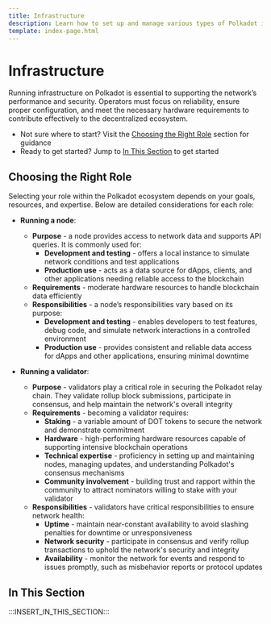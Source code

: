 ```yaml
---
title: Infrastructure
description: Learn how to set up and manage various types of Polkadot infrastructure, from running nodes to operating validators and contributing to the network.
template: index-page.html
---
```


# Infrastructure

Running infrastructure on Polkadot is essential to supporting the network’s performance and security. Operators must focus on reliability, ensure proper configuration, and meet the necessary hardware requirements to contribute effectively to the decentralized ecosystem.

- Not sure where to start? Visit the [Choosing the Right Role](#choosing-the-right-role) section for guidance
- Ready to get started? Jump to [In This Section](#in-this-section) to get started

## Choosing the Right Role

Selecting your role within the Polkadot ecosystem depends on your goals, resources, and expertise. Below are detailed considerations for each role:

- **Running a node**:
    - **Purpose** - a node provides access to network data and supports API queries. It is commonly used for:
        - **Development and testing** - offers a local instance to simulate network conditions and test applications
        - **Production use** - acts as a data source for dApps, clients, and other applications needing reliable access to the blockchain
    - **Requirements** - moderate hardware resources to handle blockchain data efficiently
    - **Responsibilities** - a node’s responsibilities vary based on its purpose:
        - **Development and testing** - enables developers to test features, debug code, and simulate network interactions in a controlled environment
        - **Production use** - provides consistent and reliable data access for dApps and other applications, ensuring minimal downtime

- **Running a validator**:
    - **Purpose** - validators play a critical role in securing the Polkadot relay chain. They validate rollup block submissions, participate in consensus, and help maintain the network's overall integrity
    - **Requirements** - becoming a validator requires:
        - **Staking** - a variable amount of DOT tokens to secure the network and demonstrate commitment
        - **Hardware** - high-performing hardware resources capable of supporting intensive blockchain operations
        - **Technical expertise** - proficiency in setting up and maintaining nodes, managing updates, and understanding Polkadot's consensus mechanisms
        - **Community involvement** - building trust and rapport within the community to attract nominators willing to stake with your validator
    - **Responsibilities** - validators have critical responsibilities to ensure network health:
        - **Uptime** - maintain near-constant availability to avoid slashing penalties for downtime or unresponsiveness
        - **Network security** - participate in consensus and verify rollup transactions to uphold the network's security and integrity
        - **Availability** - monitor the network for events and respond to issues promptly, such as misbehavior reports or protocol updates

## In This Section

:::INSERT_IN_THIS_SECTION:::

